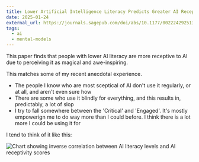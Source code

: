 ```yaml
---
title: Lower Artificial Intelligence Literacy Predicts Greater AI Receptivity
date: 2025-01-24
external_url: https://journals.sagepub.com/doi/abs/10.1177/00222429251314491
tags:
  - ai
  - mental-models
---
```


This paper finds that people with lower AI literacy are more receptive to AI due to perceiving it as magical and awe-inspiring.

This matches some of my recent anecdotal experience.

- The people I know who are most sceptical of AI don't use it regularly, or at all, and aren't even sure how
- There are some who use it blindly for everything, and this results in, predictably, a lot of slop
- I try to fall somewhere between the 'Critical' and 'Engaged'. It's mostly empowerign me to do way more than I could before. I think there is a lot more I could be using it for

I tend to think of it like this:

![Chart showing inverse correlation between AI literacy levels and AI receptivity scores](/assets/images/critical-thinking-trust-quadrant.png)